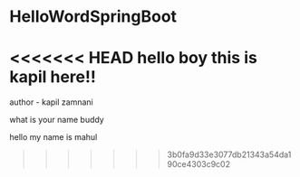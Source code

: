 # HelloWordSpringBoot
<<<<<<< HEAD
hello boy this is kapil here!!
=======
author - kapil zamnani

what is your name buddy

hello my name is mahul
>>>>>>> 3b0fa9d33e3077db21343a54da190ce4303c9c02
